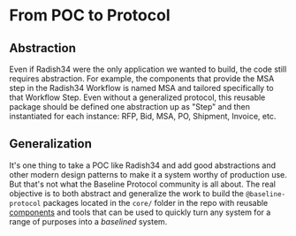 # From POC to Protocol

## Abstraction <a id="abstraction"></a>

Even if Radish34 were the only application we wanted to build, the code still requires abstraction. For example, the components that provide the MSA step in the Radish34 Workflow is named MSA and tailored specifically to that Workflow Step. Even without a generalized protocol, this reusable package should be defined one abstraction up as "Step" and then instantiated for each instance: RFP, Bid, MSA, PO, Shipment, Invoice, etc.

## Generalization <a id="generalization"></a>

It's one thing to take a POC like Radish34 and add good abstractions and other modern design patterns to make it a system worthy of production use. But that's not what the Baseline Protocol community is all about. The real objective is to both abstract and generalize the work to build the `@baseline-protocol` packages located in the `core/` folder in the repo with reusable [components](../../baseline-protocol/components.md) and tools that can be used to quickly turn any system for a range of purposes into a _baselined_ system.

